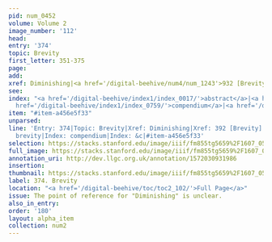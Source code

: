 ```yaml
---
pid: num_0452
volume: Volume 2
image_number: '112'
head: 
entry: '374'
topic: Brevity
first_letter: 351-375
page: 
add: 
xref: Diminishing|<a href='/digital-beehive/num4/num_1243'>932 [Brevity]</a>
see: 
index: "<a href='/digital-beehive/index1/index_0017/'>abstract</a>|<a href='/digital-beehive/index1/index_0449/'>brevity</a>|<a
  href='/digital-beehive/index1/index_0759/'>compendium</a>|<a href='/digital-beehive/index2/index_1307/'>&c</a>"
item: "#item-a456e5f33"
unparsed: 
line: 'Entry: 374|Topic: Brevity|Xref: Diminishing|Xref: 392 [Brevity]|Index: abstract|Index:
  brevity|Index: compendium|Index: &c|#item-a456e5f33'
selection: https://stacks.stanford.edu/image/iiif/fm855tg5659%2F1607_0579/888,1454,2932,931/full/0/default.jpg
full_image: https://stacks.stanford.edu/image/iiif/fm855tg5659%2F1607_0579/full/full/0/default.jpg
annotation_uri: http://dev.llgc.org.uk/annotation/1572030931986
insertion: 
thumbnail: https://stacks.stanford.edu/image/iiif/fm855tg5659%2F1607_0579/888,1454,600,180/250,/0/default.jpg
label: 374. Brevity
location: "<a href='/digital-beehive/toc/toc2_102/'>Full Page</a>"
issue: The point of reference for "Diminishing" is unclear.
also_in_entry: 
order: '180'
layout: alpha_item
collection: num2
---
```

